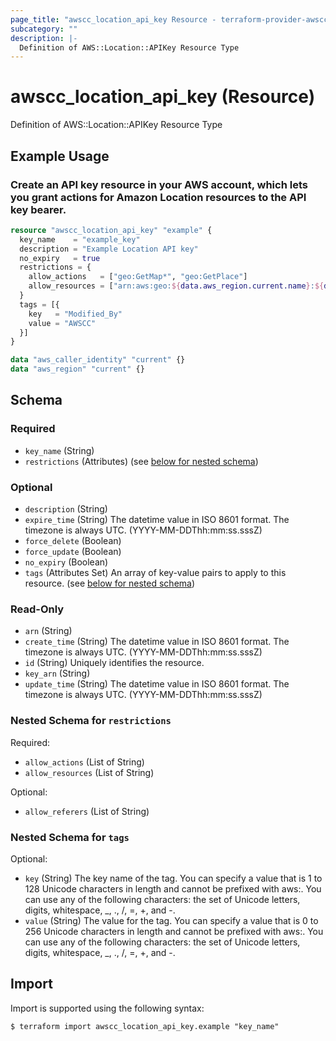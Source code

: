 ```yaml
---
page_title: "awscc_location_api_key Resource - terraform-provider-awscc"
subcategory: ""
description: |-
  Definition of AWS::Location::APIKey Resource Type
---
```


# awscc_location_api_key (Resource)

Definition of AWS::Location::APIKey Resource Type

## Example Usage

### Create an API key resource in your AWS account, which lets you grant actions for Amazon Location resources to the API key bearer.

```terraform
resource "awscc_location_api_key" "example" {
  key_name    = "example_key"
  description = "Example Location API key"
  no_expiry   = true
  restrictions = {
    allow_actions   = ["geo:GetMap*", "geo:GetPlace"]
    allow_resources = ["arn:aws:geo:${data.aws_region.current.name}:${data.aws_caller_identity.current.account_id}:map/ExampleMap*"]
  }
  tags = [{
    key   = "Modified_By"
    value = "AWSCC"
  }]
}

data "aws_caller_identity" "current" {}
data "aws_region" "current" {}
```

<!-- schema generated by tfplugindocs -->
## Schema

### Required

- `key_name` (String)
- `restrictions` (Attributes) (see [below for nested schema](#nestedatt--restrictions))

### Optional

- `description` (String)
- `expire_time` (String) The datetime value in ISO 8601 format. The timezone is always UTC. (YYYY-MM-DDThh:mm:ss.sssZ)
- `force_delete` (Boolean)
- `force_update` (Boolean)
- `no_expiry` (Boolean)
- `tags` (Attributes Set) An array of key-value pairs to apply to this resource. (see [below for nested schema](#nestedatt--tags))

### Read-Only

- `arn` (String)
- `create_time` (String) The datetime value in ISO 8601 format. The timezone is always UTC. (YYYY-MM-DDThh:mm:ss.sssZ)
- `id` (String) Uniquely identifies the resource.
- `key_arn` (String)
- `update_time` (String) The datetime value in ISO 8601 format. The timezone is always UTC. (YYYY-MM-DDThh:mm:ss.sssZ)

<a id="nestedatt--restrictions"></a>
### Nested Schema for `restrictions`

Required:

- `allow_actions` (List of String)
- `allow_resources` (List of String)

Optional:

- `allow_referers` (List of String)


<a id="nestedatt--tags"></a>
### Nested Schema for `tags`

Optional:

- `key` (String) The key name of the tag. You can specify a value that is 1 to 128 Unicode characters in length and cannot be prefixed with aws:. You can use any of the following characters: the set of Unicode letters, digits, whitespace, _, ., /, =, +, and -.
- `value` (String) The value for the tag. You can specify a value that is 0 to 256 Unicode characters in length and cannot be prefixed with aws:. You can use any of the following characters: the set of Unicode letters, digits, whitespace, _, ., /, =, +, and -.

## Import

Import is supported using the following syntax:

```shell
$ terraform import awscc_location_api_key.example "key_name"
```
